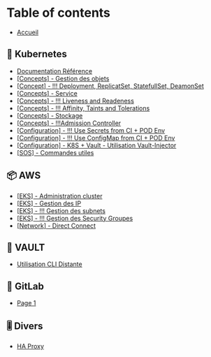 # Table of contents

* [Accueil](README.md)

## 🧊 Kubernetes

* [Documentation Référence](kubernetes/documentation-reference.md)
* [\[Concepts\] - Gestion des objets](kubernetes/concepts-gestion-des-objets.md)
* [\[Concept\] - !!! Deployment, ReplicatSet, StatefullSet, DeamonSet](kubernetes/concept-deployment-replicatset-statefullset-deamonset.md)
* [\[Concepts\] - Service](kubernetes/concepts-service.md)
* [\[Concepts\] - !!! Liveness and Readeness](kubernetes/concepts-liveness-and-readeness.md)
* [\[Concepts\] - !!! Affinity, Taints and Tolerations](kubernetes/concepts-affinity-taints-and-tolerations.md)
* [\[Concepts\] - Stockage](kubernetes/vision-and-values.md)
* [\[Concepts\] - !!!Admission Controller](kubernetes/concepts-admission-controller.md)
* [\[Configuration\] - !!! Use Secrets from CI + POD Env](kubernetes/configuration-use-secrets-from-ci-+-pod-env.md)
* [\[Configuration\] - !!! Use ConfigMap from CI + POD Env](kubernetes/configuration-use-configmap-from-ci-+-pod-env.md)
* [\[Configuration\] - K8S + Vault - Utilisation Vault-Injector](kubernetes/configuration-k8s-+-vault-utilisation-vault-injector.md)
* [\[SOS\] - Commandes utiles](kubernetes/sos-commandes-utiles.md)

## 📦 AWS

* [\[EKS\] - Administration cluster](aws/page-2.md)
* [\[EKS\] - Gestion des IP](aws/eks-gestion-des-ip.md)
* [\[EKS\] - !!! Gestion des subnets](aws/eks-gestion-des-subnets.md)
* [\[EKS\] - !!! Gestion des Security Groupes](aws/eks-gestion-des-security-groupes.md)
* [\[Network\] - Direct Connect](aws/network-direct-connect.md)

## 🔑 VAULT

* [Utilisation CLI Distante](vault/utilisation-cli-distante.md)

## 🦊 GitLab

* [Page 1](gitlab/page-1.md)

## 🎚 Divers

* [HA Proxy](divers/test-page.md)
